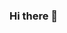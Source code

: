 ### Hi there 👋

<!--
**tdmarkham00/tdmarkham00** is a ✨ _special_ ✨ repository because its `README.md` (this file) appears on your GitHub profile.

Here are some ideas to get you started:

- 🔭 I’m currently working on Data science projects as part of my undergraduate degree
- 🌱 I’m currently learning Statistical modeling, probability, data science
- 📫 How to reach me: https://www.linkedin.com/in/tanner-markham-74a096168/
- 😄 Pronouns: he/him
- ⚡ Fun fact: I've never broken a bone
-->

